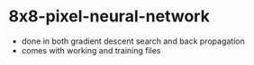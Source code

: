 # 8x8-pixel-neural-network

- done in both gradient descent search and back propagation 
- comes with working and training files 
